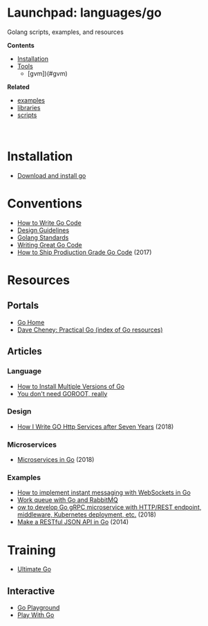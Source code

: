 # Launchpad: languages/go
Golang scripts, examples, and resources 

**Contents**
  * [Installation](#Installation)
  * [Tools](#Tools)   
    * [gvm])(#gvm)

**Related**
  * [examples](examples/README.md)
  * [libraries](./libraries.md)
  * [scripts](scripts/README.md)


</br> 

# Installation
  * [Download and install go](https://go.dev/doc/install)

# Conventions
  * [How to Write Go Code](https://golang.org/doc/code.html)
  * [Design Guidelines](https://github.com/ardanlabs/gotraining/blob/master/topics/go/README.md)
  * [Golang Standards](https://github.com/golang-standards/project-layout)
  * [Writing Great Go Code](https://scene-si.org/2018/07/24/writing-great-go-code/)
  * [How to Ship Prodiuction Grade Go Code](https://www.oreilly.com/content/how-to-ship-production-grade-go/) (2017)

# Resources
## Portals
  * [Go Home](https://golang.org/)
  * [Dave Cheney: Practical Go (index of Go resources)](https://dave.cheney.net/practical-go)

## Articles 

### Language
  * [How to Install Multiple Versions of Go](https://dave.cheney.net/2014/09/13/how-to-install-multiple-versions#:~:text=How%20to%20install%20multiple%20versions%20of%20Go%201,cd%20%24HOME%2Fgo.trunk%2Fsrc%20%26%26%20.%2Fall.bash%203%20Step%203.%20Done)
  * [You don't need GOROOT, really](https://dave.cheney.net/2013/06/14/you-dont-need-to-set-goroot-really)

### Design
 * [How I Write GO Http Services after Seven Years](https://www.veritone.com/blog/how-i-write-go-http-services-after-seven-years/) (2018)

### Microservices 
  * [Microservices in Go](https://medium.com/seek-blog/microservices-in-go-2fc1570f6800) (2018)

### Examples
  * [How to implement instant messaging with WebSockets in Go](https://yalantis.com/blog/how-to-build-websockets-in-go/)
  * [Work queue with Go and RabbitMQ](https://medium.com/@masnun/work-queue-with-go-and-rabbitmq-b8c295cde861)
  * [ow to develop Go gRPC microservice with HTTP/REST endpoint, middleware, Kubernetes deployment, etc.](https://medium.com/@amsokol.com/tutorial-how-to-develop-go-grpc-microservice-with-http-rest-endpoint-middleware-kubernetes-af1fff81aeb2) (2018)
  * [Make a RESTful JSON API in Go](https://thenewstack.io/make-a-restful-json-api-go/) (2014)

# Training
  * [Ultimate Go](https://github.com/ardanlabs/gotraining/blob/master/topics/courses/go/README.md)

## Interactive
  * [Go Playground](https://play.golang.org/)
  * [Play With Go](https://play-with-go.dev/)
